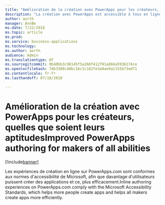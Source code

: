 ```yaml
---
title: "Amélioration de la création avec PowerApps pour les créateurs, quelles que soient leurs aptitudes"
description: "La création avec PowerApps est accessible à tous en ligne sur PowerApps.com"
author: aorth
manager: AnnBe
ms.date: 7/22/2018
ms.topic: article
ms.prod: 
ms.service: business-applications
ms.technology: 
ms.author: aorth
audience: Admin
ms.translationtype: HT
ms.sourcegitcommit: 0b40bb3c98145f5a260f412701a884a5936174ce
ms.openlocfilehash: 7db3308c48bc16c3c182fe3a0ae9a1155b73ed71
ms.contentlocale: fr-fr
ms.lasthandoff: 07/18/2018

---
```

# <a name="improved-powerapps-authoring-for-makers-of-all-abilities"></a><span data-ttu-id="eaaab-103">Amélioration de la création avec PowerApps pour les créateurs, quelles que soient leurs aptitudes</span><span class="sxs-lookup"><span data-stu-id="eaaab-103">Improved PowerApps authoring for makers of all abilities</span></span>


[!include[banner](../../includes/banner.md)]

<span data-ttu-id="eaaab-104">Les expériences de création en ligne sur PowerApps.com sont conformes aux normes d'accessibilité de Microsoft, afin que davantage d'utilisateurs puissent créer des applications et ce, plus efficacement.</span><span class="sxs-lookup"><span data-stu-id="eaaab-104">Inline authoring experiences on PowerApps.com comply with the Microsoft Accessibility Standards, which helps more people create apps and helps all makers create apps more efficiently.</span></span>

